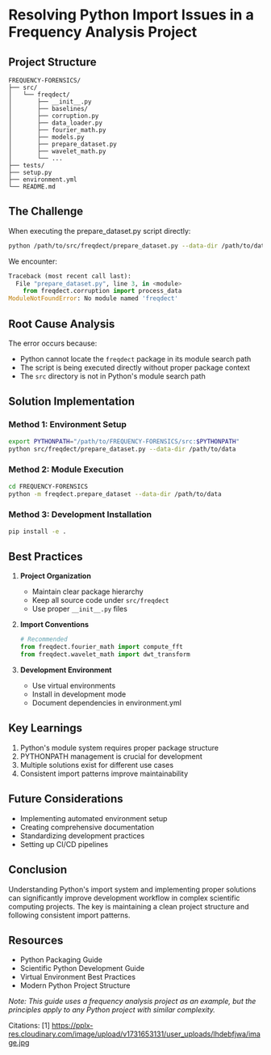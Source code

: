 # Resolving Python Import Issues in a Frequency Analysis Project

## Project Structure

```
FREQUENCY-FORENSICS/
├── src/
│   └── freqdect/
│       ├── __init__.py
│       ├── baselines/
│       ├── corruption.py
│       ├── data_loader.py
│       ├── fourier_math.py
│       ├── models.py
│       ├── prepare_dataset.py
│       ├── wavelet_math.py
│       └── ...
├── tests/
├── setup.py
├── environment.yml
└── README.md
```

## The Challenge

When executing the prepare_dataset.py script directly:

```bash
python /path/to/src/freqdect/prepare_dataset.py --data-dir /path/to/data
```

We encounter:
```python
Traceback (most recent call last):
  File "prepare_dataset.py", line 3, in <module>
    from freqdect.corruption import process_data
ModuleNotFoundError: No module named 'freqdect'
```

## Root Cause Analysis

The error occurs because:
- Python cannot locate the `freqdect` package in its module search path
- The script is being executed directly without proper package context
- The `src` directory is not in Python's module search path

## Solution Implementation

### Method 1: Environment Setup
```bash
export PYTHONPATH="/path/to/FREQUENCY-FORENSICS/src:$PYTHONPATH"
python src/freqdect/prepare_dataset.py --data-dir /path/to/data
```

### Method 2: Module Execution
```bash
cd FREQUENCY-FORENSICS
python -m freqdect.prepare_dataset --data-dir /path/to/data
```

### Method 3: Development Installation
```bash
pip install -e .
```

## Best Practices

1. **Project Organization**
   - Maintain clear package hierarchy
   - Keep all source code under `src/freqdect`
   - Use proper `__init__.py` files

2. **Import Conventions**
   ```python
   # Recommended
   from freqdect.fourier_math import compute_fft
   from freqdect.wavelet_math import dwt_transform
   ```

3. **Development Environment**
   - Use virtual environments
   - Install in development mode
   - Document dependencies in environment.yml

## Key Learnings

1. Python's module system requires proper package structure
2. PYTHONPATH management is crucial for development
3. Multiple solutions exist for different use cases
4. Consistent import patterns improve maintainability

## Future Considerations

- Implementing automated environment setup
- Creating comprehensive documentation
- Standardizing development practices
- Setting up CI/CD pipelines

## Conclusion

Understanding Python's import system and implementing proper solutions can significantly improve development workflow in complex scientific computing projects. The key is maintaining a clean project structure and following consistent import patterns.

## Resources

- Python Packaging Guide
- Scientific Python Development Guide
- Virtual Environment Best Practices
- Modern Python Project Structure

*Note: This guide uses a frequency analysis project as an example, but the principles apply to any Python project with similar complexity.*

Citations:
[1] https://pplx-res.cloudinary.com/image/upload/v1731653131/user_uploads/lhdebfjwa/image.jpg